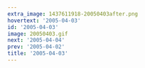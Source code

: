 ```yaml
---
extra_image: 1437611918-20050403after.png
hovertext: '2005-04-03'
id: '2005-04-03'
image: 20050403.gif
next: '2005-04-04'
prev: '2005-04-02'
title: '2005-04-03'
---
```

